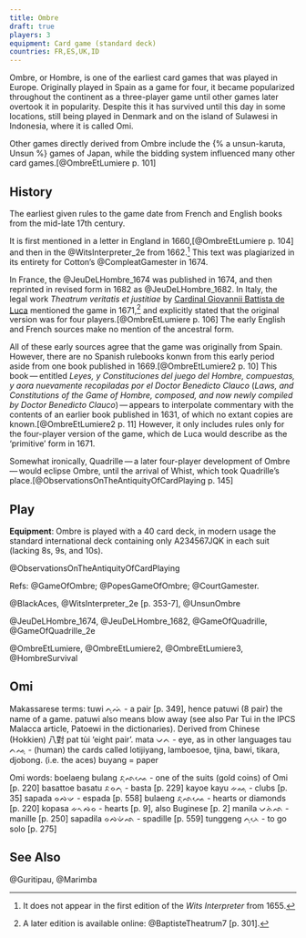 ```yaml
---
title: Ombre
draft: true
players: 3
equipment: Card game (standard deck)
countries: FR,ES,UK,ID
---
```


<p class="lead">
<span class="aka">Ombre</span>, or <span class="aka">Hombre</span>, is one of the earliest card games that was played in Europe. Originally played in Spain as a game for four, it became popularized throughout the continent as a three-player game until other games later overtook it in popularity. Despite this it has survived until this day in some locations, still being played in Denmark and on the island of Sulawesi in Indonesia, where it is called <span class="aka noun" lang="bug">Omi</span>.
</p>

Other games directly derived from Ombre include the {% a unsun-karuta, Unsun %} games of Japan, while the bidding system influenced many other card games.[@OmbreEtLumiere p. 101]

## History

The earliest given rules to the game date from French and English books from the mid-late 17th century.

It is first mentioned in a letter in England in 1660,[@OmbreEtLumiere p. 104] and then in the @WitsInterpreter_2e from 1662.[^fn0] This text was plagiarized in its entirety for Cotton’s @CompleatGamester in 1674.

[^fn0]: It does not appear in the first edition of the <cite>Wits Interpreter</cite> from 1655.

In France, the @JeuDeLHombre_1674 was published in 1674, and then reprinted in revised form in 1682 as @JeuDeLHombre_1682. In Italy, the legal work <cite lang="la">Theatrum veritatis et justitiae</cite> by [Cardinal Giovannii Battista de Luca](https://en.wikipedia.org/wiki/Giovanni_Battista_de_Luca) mentioned the game in 1671,[^fn1] and explicitly stated that the original version was for four players.[@OmbreEtLumiere p. 106] The early English and French sources make no mention of the ancestral form.

[^fn1]: A later edition is available online: @BaptisteTheatrum7 [p. 301].

All of these early sources agree that the game was originally from Spain. However, there are no Spanish rulebooks konwn from this early period aside from one book published in 1669.[@OmbreEtLumiere2 p. 10] This book — entitled <cite lang="es">Leyes, y Constituciones del juego del Hombre, compuestas, y aora nuevamente recopiladas por el Doctor Benedicto Clauco</cite> (<cite>Laws, and Constitutions of the Game of Hombre, composed, and now newly compiled by Doctor Benedicto Clauco</cite>) — appears to interpolate commentary with the contents of an earlier book published in 1631, of which no extant copies are known.[@OmbreEtLumiere2 p. 11] However, it only includes rules only for the four-player version of the game, which de Luca would describe as the ‘primitive’ form in 1671. 

Somewhat ironically, Quadrille — a later four-player development of Ombre — would eclipse Ombre, until the arrival of Whist, which took Quadrille’s place.[@ObservationsOnTheAntiquityOfCardPlaying p. 145]

## Play

**Equipment**: Ombre is played with a 40 card deck, in modern usage the standard international deck containing only <Cards>A234567JQK</Cards> in each suit (lacking <Cards>8</Cards>s, <Cards>9</Cards>s, and <Cards>10</Cards>s).


@ObservationsOnTheAntiquityOfCardPlaying 

Refs: @GameOfOmbre; @PopesGameOfOmbre; @CourtGamester.


@BlackAces, @WitsInterpreter_2e [p. 353-7], @UnsunOmbre

@JeuDeLHombre_1674, @JeuDeLHombre_1682, @GameOfQuadrille, @GameOfQuadrille_2e

@OmbreEtLumiere, @OmbreEtLumiere2, @OmbreEtLumiere3, @HombreSurvival

## Omi

Makassarese
terms:
tuwi ᨈᨘᨓᨗ - a pair [p. 349], hence patuwi (8 pair) the name of a game. patuwi also means blow away (see also Par Tui in the IPCS Malacca article, Patoewi in the dictionaries). Derived from Chinese (Hokkien) 八對 pat tùi ‘eight pair’.
mata ᨆᨈ - eye, as in other languages
tau ᨈᨕᨘ - (human) the cards called lotijiyang, lamboesoe, tjina, bawi, tikara, djobong. (i.e. the aces)
buyang = paper

Omi words:
boelaeng bulang ᨅᨘᨒᨕᨙ - one of the suits (gold coins) of Omi [p. 220]
basattoe basatu ᨅᨔᨈᨘ - basta [p. 229]
kayoe kayu ᨀᨐᨘ - clubs [p. 35]
sapada ᨔᨄᨉ - espada [p. 558]
bulaeng ᨅᨘᨒᨕᨙ - hearts or diamonds [p. 220]
kopasa ᨀᨚᨄᨔ - hearts [p. 9], also Buginese [p. 2]
manila ᨆᨊᨗᨒ - manille [p. 250]
sapadila ᨔᨄᨉᨗᨒ - spadille [p. 559]
tunggeng ᨈᨘᨂᨙ - to go solo [p. 275]

## See Also

@Guritipau, @Marimba
